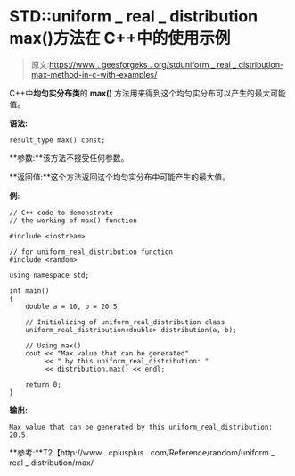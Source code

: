 # STD::uniform _ real _ distribution max()方法在 C++中的使用示例

> 原文:[https://www . geesforgeks . org/stduniform _ real _ distribution-max-method-in-c-with-examples/](https://www.geeksforgeeks.org/stduniform_real_distribution-max-method-in-c-with-examples/)

C++中**均匀实分布类**的 **max()** 方法用来得到这个均匀实分布可以产生的最大可能值。

**语法:**

```
result_type max() const;

```

**参数:**该方法不接受任何参数。

**返回值:**这个方法返回这个均匀实分布中可能产生的最大值。

**例:**

```
// C++ code to demonstrate
// the working of max() function

#include <iostream>

// for uniform_real_distribution function
#include <random>

using namespace std;

int main()
{
    double a = 10, b = 20.5;

    // Initializing of uniform_real_distribution class
    uniform_real_distribution<double> distribution(a, b);

    // Using max()
    cout << "Max value that can be generated"
         << " by this uniform_real_distribution: "
         << distribution.max() << endl;

    return 0;
}
```

**输出:**

```
Max value that can be generated by this uniform_real_distribution: 20.5

```

**参考:**T2【http://www . cplusplus . com/Reference/random/uniform _ real _ distribution/max/